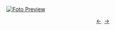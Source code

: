 [![Foto Preview](preview/project-261.avif)](https://DominicNikolai.github.io/project-261)

<div align="center" style="display: flex; justify-content: center;">
  <a  href="https://github.com/DominicNikolai/project-261" target="_blank">&#8592;</a>
  &nbsp;&nbsp;
  <a  href="https://github.com/DominicNikolai/project-261" target="_blank">&#8594;</a>
</div>
